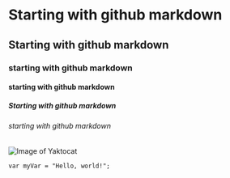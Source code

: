 # Starting with github markdown
## Starting with github markdown
### starting with github markdown
#### starting with github markdown
##### Starting with github markdown
###### starting with github markdown
![Image of Yaktocat](https://octodex.github.com/images/yaktocat.png)


```var myVar = "Hello, world!"; ```
